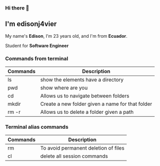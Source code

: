 ### Hi there 👋

## I'm **edisonj4vier**

My name's **Edison**, I'm 23 years old, and I'm from **Ecuador**.

Student for **Software Engineer**

### Commands from terminal
| Commands | Description |
| ------- | ----------- |
| ls      | show the elements have a directory |
| pwd     | show where are you |
| cd      | Allows us to navigate between folders |
| mkdir   | Create a new folder given a name for that folder |
| rm -r   | Allows us to delete a folder given a path |

### Terminal alias commands
| Commands | Description |
| -------- | ----------- |
|  rm      | To avoid permanent deletion of files |
|  cl      | delete all session commands |
